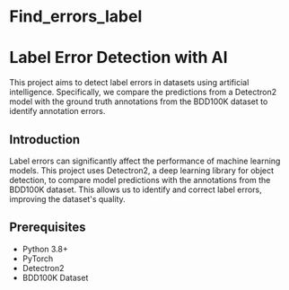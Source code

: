 # Find_errors_label

# Label Error Detection with AI

This project aims to detect label errors in datasets using artificial intelligence. Specifically, we compare the predictions from a Detectron2 model with the ground truth annotations from the BDD100K dataset to identify annotation errors.


## Introduction

Label errors can significantly affect the performance of machine learning models. This project uses Detectron2, a deep learning library for object detection, to compare model predictions with the annotations from the BDD100K dataset. This allows us to identify and correct label errors, improving the dataset's quality.

## Prerequisites

- Python 3.8+
- PyTorch
- Detectron2
- BDD100K Dataset


